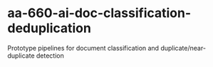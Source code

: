 # aa-660-ai-doc-classification-deduplication
Prototype pipelines for document classification and duplicate/near-duplicate detection
